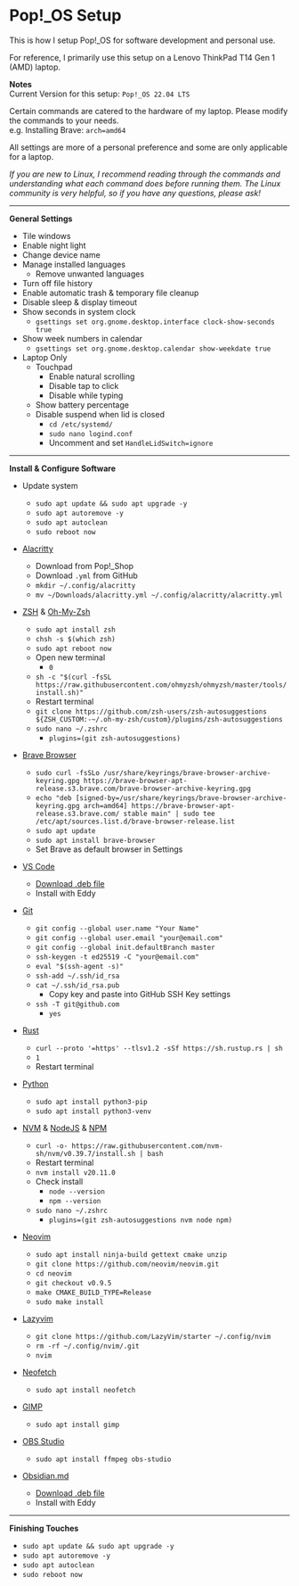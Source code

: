 # Pop!_OS Setup
This is how I setup Pop!_OS for software development and personal use.

<!-- For a more detailed explanation of the steps below, please see my [blog post](https://www.joshuamlee.com/posts/pop-os-setup/). -->

For reference, I primarily use this setup on a Lenovo ThinkPad T14 Gen 1 (AMD) laptop.

__Notes__  
Current Version for this setup: `Pop!_OS 22.04 LTS`

Certain commands are catered to the hardware of my laptop. Please modify the commands to your needs.  
e.g. Installing Brave: `arch=amd64`

All settings are more of a personal preference and some are only applicable for a laptop.

_If you are new to Linux, I recommend reading through the commands and understanding what each command does before running them. The Linux community is very helpful, so if you have any questions, please ask!_

---

__General Settings__

- Tile windows
- Enable night light
- Change device name
- Manage installed languages
  - Remove unwanted languages
- Turn off file history
- Enable automatic trash & temporary file cleanup
- Disable sleep & display timeout
- Show seconds in system clock
  - `gsettings set org.gnome.desktop.interface clock-show-seconds true`
- Show week numbers in calendar
  - `gsettings set org.gnome.desktop.calendar show-weekdate true`
- Laptop Only
  - Touchpad
    - Enable natural scrolling
    - Disable tap to click
    - Disable while typing
  - Show battery percentage
  - Disable suspend when lid is closed
    - `cd /etc/systemd/`
    - `sudo nano logind.conf`
    - Uncomment and set `HandleLidSwitch=ignore`

---

__Install & Configure Software__

- Update system
  - `sudo apt update && sudo apt upgrade -y`
  - `sudo apt autoremove -y`
  - `sudo apt autoclean`
  - `sudo reboot now`


- [Alacritty](https://github.com/alacritty/alacritty)
  - Download from Pop!_Shop
  - Download `.yml` from GitHub
  - `mkdir ~/.config/alacritty`
  - `mv ~/Downloads/alacritty.yml ~/.config/alacritty/alacritty.yml`


- [ZSH](https://zsh.org) & [Oh-My-Zsh](https://github.com/ohmyzsh/ohmyzsh)
  - `sudo apt install zsh`
  - `chsh -s $(which zsh)`
  - `sudo apt reboot now`
  - Open new terminal
    - `0`
  - `sh -c "$(curl -fsSL https://raw.githubusercontent.com/ohmyzsh/ohmyzsh/master/tools/install.sh)"`
  - Restart terminal
  - `git clone https://github.com/zsh-users/zsh-autosuggestions ${ZSH_CUSTOM:-~/.oh-my-zsh/custom}/plugins/zsh-autosuggestions`
  - `sudo nano ~/.zshrc`
    - `plugins=(git zsh-autosuggestions)`


- [Brave Browser](https://brave.com/)
  - `sudo curl -fsSLo /usr/share/keyrings/brave-browser-archive-keyring.gpg https://brave-browser-apt-release.s3.brave.com/brave-browser-archive-keyring.gpg`
  - `echo "deb [signed-by=/usr/share/keyrings/brave-browser-archive-keyring.gpg arch=amd64] https://brave-browser-apt-release.s3.brave.com/ stable main" | sudo tee /etc/apt/sources.list.d/brave-browser-release.list`
  - `sudo apt update`
  - `sudo apt install brave-browser`
  - Set Brave as default browser in Settings


- [VS Code](https://code.visualstudio.com/)
  - [Download .deb file](https://code.visualstudio.com/Download)
  - Install with Eddy


- [Git](https://git-scm.com/)
  - `git config --global user.name "Your Name"`
  - `git config --global user.email "your@email.com"`
  - `git config --global init.defaultBranch master`
  - `ssh-keygen -t ed25519 -C "your@email.com"`
  - `eval "$(ssh-agent -s)"`
  - `ssh-add ~/.ssh/id_rsa`
  - `cat ~/.ssh/id_rsa.pub`
    - Copy key and paste into GitHub SSH Key settings
  - `ssh -T git@github.com`
    - `yes`


- [Rust](https://github.com/rust-lang/rust)
  - `curl --proto '=https' --tlsv1.2 -sSf https://sh.rustup.rs | sh`
  - `1`
  - Restart terminal


- [Python](https://www.python.org/)
  - `sudo apt install python3-pip`
  - `sudo apt install python3-venv`


- [NVM](https://github.com/nvm-sh/nvm) & [NodeJS](https://nodejs.org/en) & [NPM](https://www.npmjs.com/)
  - `curl -o- https://raw.githubusercontent.com/nvm-sh/nvm/v0.39.7/install.sh | bash`
  - Restart terminal
  - `nvm install v20.11.0`
  - Check install
    - `node --version`
    - `npm --version`
  - `sudo nano ~/.zshrc`
    - `plugins=(git zsh-autosuggestions nvm node npm)`


- [Neovim](https://github.com/neovim/neovim)
  - `sudo apt install ninja-build gettext cmake unzip`
  - `git clone https://github.com/neovim/neovim.git`
  - `cd neovim`
  - `git checkout v0.9.5`
  - `make CMAKE_BUILD_TYPE=Release`
  - `sudo make install`


- [Lazyvim](https://www.lazyvim.org/)
  - `git clone https://github.com/LazyVim/starter ~/.config/nvim`
  - `rm -rf ~/.config/nvim/.git`
  - `nvim`


- [Neofetch](https://github.com/dylanaraps/neofetch)
  - `sudo apt install neofetch`


- [GIMP](https://www.gimp.org/)
  - `sudo apt install gimp`


- [OBS Studio](https://obsproject.com/)
  - `sudo apt install ffmpeg obs-studio`


- [Obsidian.md](https://obsidian.md/)
  - [Download .deb file](https://obsidian.md/download)
  - Install with Eddy


---

__Finishing Touches__

- `sudo apt update && sudo apt upgrade -y`
- `sudo apt autoremove -y`
- `sudo apt autoclean`
- `sudo reboot now`

